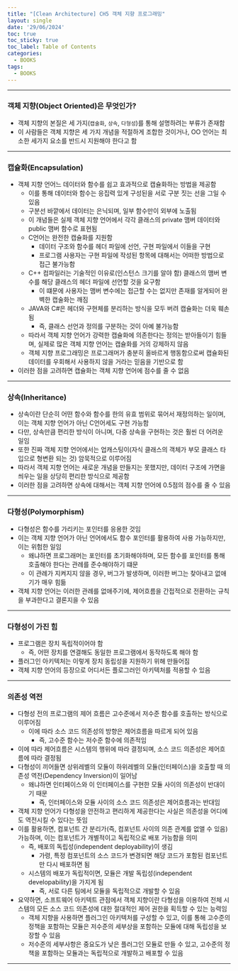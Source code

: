 ```yaml
---
title: "[Clean Architecture] CH5 객체 지향 프로그래밍"
layout: single
date: '29/06/2024'
toc: true
toc_sticky: true
toc_label: Table of Contents
categories:
  - BOOKS
tags:
  - BOOKS
---
```


---

### 객체 지향(Object Oriented)은 무엇인가?
* 객체 지향의 본질은 세 가지(`캡술화`, `상속`, `다형성`)를 통해 설명하려는 부류가 존재함
* 이 사람들은 객체 지향은 세 가지 개념을 적절하게 조합한 것이거나, OO 언어는 최소한 세가지 요소를 반드시 지원해야 한다고 함

---

### 캡슐화(Encapsulation)
* 객체 지향 언어느 데이터와 함수를 쉽고 효과적으로 캡슐화하는 방법을 제공함
    * 이를 통해 데이터와 함수는 응집력 있게 구성된을 서로 구분 짓는 선을 그일 수 있음
    * 구분선 바깥에서 데이터는 은닉되며, 일부 함수만이 외부에 노출됨
    * 이 개념들은 실제 객체 지향 언어에서 각각 클래스의 private 맴버 데이터와 public 맴버 함수로 표현됨
    * C언어는 완전한 캡슐화를 지원함
        * 데이터 구조와 함수를 헤더 파일에 선언, 구현 파일에서 이들을 구현
        * 프로그램 사용자는 구현 파일에 작성된 항목에 대해서는 어떠한 방법으로 접근 불가능함
    * C++ 컴파일러는 기술적인 이유로(인스턴스 크기를 알야 함) 클래스의 맴버 변수를 해당 클래스의 헤더 파일에 선언할 것을 요구함
        * 이 떄문에 사용자는 맴버 변수에는 접근할 수는 없지만 존재를 알게되어 완벽한 캡술화는 깨짐
    * JAVA와 C#은 헤더와 구현체를 분리하는 방식을 모두 버려 캡슐화는 더욱 훼손됨
        * 즉, 클래스 선언과 정의를 구분하는 것이 아예 불가능함
    * 따라서 객체 지향 언어가 강력한 캡슐화에 의존한다는 정의는 받아들이기 힘들며, 실제로 많은 객체 지향 언어는 캡슐화를 거의 강제하지 않음
    * 객체 지향 프로그래밍은 프로그래머가 충분히 올바르게 행동함으로써 캡슐화된 데이터를 우회해서 사용하지 않을 거라는 믿음을 기반으로 함
* 이러한 점을 고려하면 캡슐화는 객체 지향 언어에 점수를 줄 수 없음

---

### 상속(Inheritance)
* 상속이란 단순히 어떤 함수와 함수를 한의 유효 범위로 묶어서 재정의하는 일이며, 이는 객체 지향 언어가 아닌 C언어세도 구현 가능함
* 다만, 상속만큼 편리한 방식이 아니며, 다중 상속을 구현하는 것은 훨씬 더 어려운 일임
* 또한 진짜 객체 지향 언어에서는 업캐스팅이(자식 클래스의 객체가 부모 클래스 타입으로 형변환 되는 것) 암묵적으로 이루어짐
* 따라서 객체 지향 언어는 새로운 개념을 만들지는 못했지만, 데이터 구조에 가면을 씌우는 일을 상당히 편리한 방식으로 제공함
* 이러한 점을 고려하면 상속에 대해서는 객체 지향 언어에 0.5점의 점수를 줄 수 있음

---

### 다형성(Polymorphism)
* 다형성은 함수를 가리키는 포인터를 응용한 것임
* 이는 객체 지향 언어가 아닌 언어에서도 함수 포인터를 활용하여 사용 가능하지만, 이는 위험한 일임
    * 왜냐하면 프로그래머는 포인터를 초기화해야하며, 모든 함수를 포인터를 통해 호출해야 한다는 관례를 준수해야하기 떄문
    * 이 관례가 지켜지지 않을 경우, 버그가 발생하며, 이러한 버그는 찾아내고 없애기가 매우 힘듦
* 객체 지향 언어는 이러한 관례를 없애주기에, 제어흐름을 간접적으로 전환하는 규칙을 부과한다고 결론지을 수 있음

---

### 다형성이 가진 힘
* 프로그램은 장치 독립적이어야 함
    * 즉, 어떤 장치를 연결해도 동일한 프로그램에서 동작하도록 해야 함
* 플러그인 아키텍처는 이렇게 장치 동립성을 지원하기 위해 만들어짐
* 객체 지향 언어의 등장으로 어디서든 플로그러인 아키텍처를 적용할 수 있음

---

### 의존성 역전
* 다형성 전의 프로그램의 제어 흐름은 고수준에서 저수준 함수를 호출하는 방식으로 이루어짐
    * 이에 따라 소스 코드 의존성의 방향은 제어흐름을 따르게 되어 있음
        * 즉, 고수준 함수는 저수준 함수에 의존적임
* 이에 따라 제어흐름은 시스템의 행위에 따라 결정되며, 소스 코드 의존성은 제어흐름에 따라 결정됨
* 다형성이 끼어들면 상위레벨의 모듈이 하위레벨의 모듈(인터페이스)을 호출할 때 의존성 역전(Dependency Inversion)이 일어남
    * 왜냐하면 인터페이스와 이 인터페이스를 구현한 모듈 사이의 의존성이 반대이기 때문
        * 즉, 인터페이스와 모듈 사이의 소스 코드 의존성은 제어흐름과는 반대임
* 객체 지향 언어가 다형성을 안전하고 편리하게 제공한다는 사실은 의존성을 어디에도 역전시킬 수 있다는 뜻임
* 이를 활용하면, 컴포넌트 간 분리가(즉, 컴포넌트 사이의 의존 관계를 없앨 수 있음) 가능하며, 이는 컴포넌트가 개별적이고 독립적으로 배포 가능함을 의미
    * 즉, 배포의 독립성(independent deployability)이 생김
        * 가령, 특정 컴포넌트의 소스 코드가 변경되면 해당 코드가 포함된 컴포넌트만 다시 배포하면 됨
    * 시스템의 배포가 독립적이면, 모듈은 개발 독립성(independent developability)을 가지게 됨
        * 즉, 서로 다른 팀에서 모듈을 독립적으로 개발할 수 있음
* 요약하면, 소프트웨어 아키텍트 관점에서 객체 지향이란 다형성을 이용하여 전체 시스템의 모든 소스 코드 의존성에 대한 절대적인 제어 권한을 획득할 수 있는 능력임
    * 객체 지향을 사용하면 플러그인 아키텍처를 구성할 수 있고, 이를 통해 고수준의 정책을 포함하는 모듈은 저수준의 세부상을 포함하는 모듈에 대해 독립성을 보장할 수 있음
    * 저수준의 세부사항은 중요도가 낮은 플러그인 모듈로 만들 수 있고, 고수준의 정책을 포함하는 모듈과는 독립적으로 개발하고 배포할 수 있음

---
